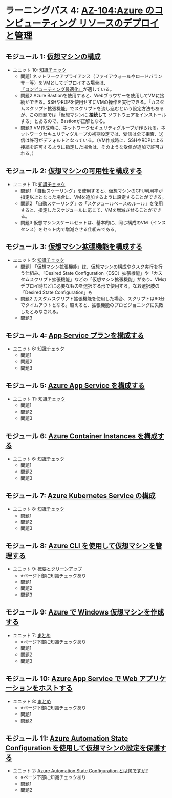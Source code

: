 
# ラーニングパス 4: [AZ-104:Azure のコンピューティング リソースのデプロイと管理](https://docs.microsoft.com/ja-jp/learn/paths/az-104-manage-compute-resources/)
## モジュール 1: [仮想マシンの構成](https://docs.microsoft.com/ja-jp/learn/modules/configure-virtual-machines/)
- ユニット 10: [知識チェック](https://docs.microsoft.com/ja-jp/learn/modules/configure-virtual-machines/10-knowledge-check)
  - 問題1 ネットワークアプライアンス（ファイアウォールやロードバランサー等）をVMとしてデプロイする場合は、[「コンピューティング最適化」](https://docs.microsoft.com/ja-jp/azure/virtual-machines/sizes-compute)が適している。
  - 問題2 Azure Bastionを使用すると、Webブラウザーを使用してVMに接続ができる。SSHやRDPを使用せずにVMの操作を実行できる。「カスタムスクリプト拡張機能」でスクリプトを流し込むという設定方法もあるが、この問題では「仮想マシンに **接続して** ソフトウェアをインストールする」とあるので、Bastionが正解となる。
  - 問題3 VM作成時に、ネットワークセキュリティグループが作られる。ネットワークセキュリティグループの初期設定では、受信は全て拒否、送信は許可がデフォルトとなっている。（VM作成時に、SSHやRDPによる接続を許可するように指定した場合は、そのような受信が追加で許可される。）
## モジュール 2: [仮想マシンの可用性を構成する](https://docs.microsoft.com/ja-jp/learn/modules/configure-virtual-machine-availability/)
- ユニット 11: [知識チェック](https://docs.microsoft.com/ja-jp/learn/modules/configure-virtual-machine-availability/11-knowledge-check)
  - 問題1 「自動スケーリング」を使用すると、仮想マシンのCPU利用率が指定以上となった場合に、VMを追加するように設定することができる。
  - 問題2 「自動スケーリング」の「スケジュールベースのルール」を使用すると、指定したスケジュールに応じて、VMを増減させることができる。
  - 問題3 仮想マシンスケールセットは、基本的に、同じ構成のVM（インスタンス）をセット内で増減させる仕組みである。
## モジュール 3: [仮想マシン拡張機能を構成する](https://docs.microsoft.com/ja-jp/learn/modules/configure-virtual-machine-extensions/)
- ユニット 5: [知識チェック](https://docs.microsoft.com/ja-jp/learn/modules/configure-virtual-machine-extensions/5-knowledge-check)
  - 問題1 「仮想マシン拡張機能」は、仮想マシンの構成やタスク実行を行う仕組み。「Desired State Configuration（DSC）拡張機能」や「カスタムスクリプト拡張機能」などの「仮想マシン拡張機能」があり、VMのデプロイ時などに必要なものを選択する形で使用する。なお選択肢の「Desired State Configuration」も
  - 問題2 カスタムスクリプト拡張機能を使用した場合、スクリプトは90分でタイムアウトとなる。超えると、拡張機能のプロビジョニングに失敗したとみなされる。
  - 問題3 
## モジュール 4: [App Service プランを構成する](https://docs.microsoft.com/ja-jp/learn/modules/configure-app-service-plans/)
- ユニット 6: [知識チェック](https://docs.microsoft.com/ja-jp/learn/modules/configure-app-service-plans/6-knowledge-check)
  - 問題1 
  - 問題2 
  - 問題3 
## モジュール 5: [Azure App Service を構成する](https://docs.microsoft.com/ja-jp/learn/modules/configure-azure-app-services/)
- ユニット 11: [知識チェック](https://docs.microsoft.com/ja-jp/learn/modules/configure-azure-app-services/11-knowledge-check)
  - 問題1 
  - 問題2 
  - 問題3 
## モジュール 6: [Azure Container Instances を構成する](https://docs.microsoft.com/ja-jp/learn/modules/configure-azure-container-instances/)
- ユニット 6: [知識チェック](https://docs.microsoft.com/ja-jp/learn/modules/configure-azure-container-instances/6-knowledge-check)
  - 問題1 
  - 問題2 
  - 問題3 
## モジュール 7: [Azure Kubernetes Service の構成](https://docs.microsoft.com/ja-jp/learn/modules/configure-azure-kubernetes-service/)
- ユニット 8: [知識チェック](https://docs.microsoft.com/ja-jp/learn/modules/configure-azure-kubernetes-service/8-knowledge-check)
  - 問題1 
  - 問題2 
  - 問題3 
## モジュール 8: [Azure CLI を使用して仮想マシンを管理する](https://docs.microsoft.com/ja-jp/learn/modules/manage-virtual-machines-with-azure-cli/)
- ユニット 9: [概要とクリーンアップ](https://docs.microsoft.com/ja-jp/learn/modules/manage-virtual-machines-with-azure-cli/9-cleanup)
  - ※ページ下部に知識チェックあり
  - 問題1 
  - 問題2 
  - 問題3 
## モジュール 9: [Azure で Windows 仮想マシンを作成する](https://docs.microsoft.com/ja-jp/learn/modules/create-windows-virtual-machine-in-azure/)
- ユニット 7: [まとめ](https://docs.microsoft.com/ja-jp/learn/modules/create-windows-virtual-machine-in-azure/8-summary)
  - ※ページ下部に知識チェックあり
  - 問題1 
  - 問題2 
  - 問題3 
## モジュール 10: [Azure App Service で Web アプリケーションをホストする](https://docs.microsoft.com/ja-jp/learn/modules/host-a-web-app-with-azure-app-service/)
- ユニット 8: [まとめ](https://docs.microsoft.com/ja-jp/learn/modules/host-a-web-app-with-azure-app-service/8-summary)
  - ※ページ下部に知識チェックあり
  - 問題1 
  - 問題2 
## モジュール 11: [Azure Automation State Configuration を使用して仮想マシンの設定を保護する](https://docs.microsoft.com/ja-jp/learn/modules/protect-vm-settings-with-dsc/)
- ユニット 2: [Azure Automation State Configuration とは何ですか?](https://docs.microsoft.com/ja-jp/learn/modules/protect-vm-settings-with-dsc/2-what-is-azure-automation-state-configuration)
  - ※ページ下部に知識チェックあり
  - 問題1 
  - 問題2 
